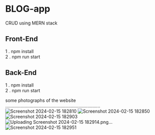 # BLOG-app
 CRUD using MERN stack

 Front-End
 ------------------------------------------------------------------------
 1 . npm install  <br>
 2 . npm run start <br>

 Back-End
 ------------------------------------------------------------------------
 1 . npm install <br>
 2 . npm run start <br>

some photographs of the website <br>
..........................................................................
![Screenshot 2024-02-15 182810](https://github.com/kulender-Annapureddy/blog/assets/153791259/588bc9fe-0043-4aeb-841c-c24f781f2277)
![Screenshot 2024-02-15 182850](https://github.com/kulender-Annapureddy/blog/assets/153791259/49016242-3eb8-40ac-b23c-56165344976b)
![Screenshot 2024-02-15 182903](https://github.com/kulender-Annapureddy/blog/assets/153791259/16cab594-468b-4390-b57d-17bbcb6e2445)
![Uploading Screenshot 2024-02-15 182914.png…]()
![Screenshot 2024-02-15 182951](https://github.com/kulender-Annapureddy/blog/assets/153791259/26e79949-fa75-4af2-84a3-0bf7570b756c)
